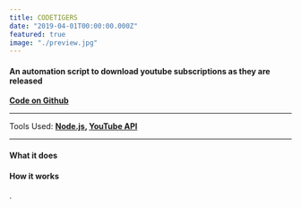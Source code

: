 ```yaml
---
title: CODETIGERS
date: "2019-04-01T00:00:00.000Z"
featured: true
image: "./preview.jpg"
---
```


#### An automation script to download youtube subscriptions as they are released

[**Code on Github**](https://codetigers.org/)

---

Tools Used: **[Node.js](), [YouTube API]()**

---

#### What it does


#### How it works

.
